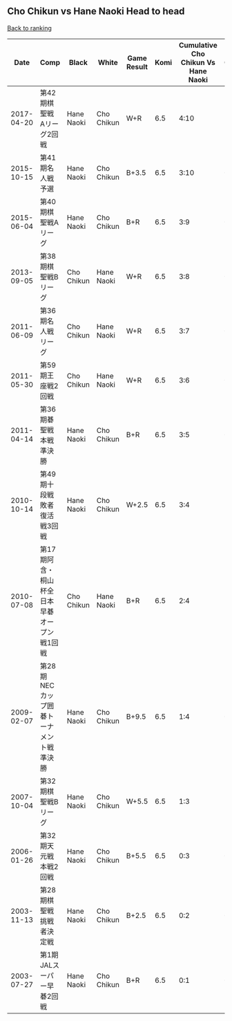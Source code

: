 ## Cho Chikun vs Hane Naoki Head to head

[Back to ranking](../../index.md)




| **Date** | **Comp** | **Black** | **White** | **Game Result** | **Komi** | **Cumulative Cho Chikun Vs Hane Naoki** | **Cho Chikun Streak** | **Hane Naoki Streak** | 
| --- | --- | --- | --- | --- | --- | --- | --- | --- |
| 2017-04-20 | 第42期棋聖戦　Aリーグ2回戦 | Hane Naoki | Cho Chikun | W+R | 6.5 | 4:10 | 1 | 0 | 
| 2015-10-15 | 第41期名人戦予選 | Hane Naoki | Cho Chikun | B+3.5 | 6.5 | 3:10 | 0 | 6 | 
| 2015-06-04 | 第40期棋聖戦Aリーグ | Hane Naoki | Cho Chikun | B+R | 6.5 | 3:9 | 0 | 5 | 
| 2013-09-05 | 第38期棋聖戦Bリーグ | Cho Chikun | Hane Naoki | W+R | 6.5 | 3:8 | 0 | 4 | 
| 2011-06-09 | 第36期名人戦リーグ | Cho Chikun | Hane Naoki | W+R | 6.5 | 3:7 | 0 | 3 | 
| 2011-05-30 | 第59期王座戦2回戦 | Cho Chikun | Hane Naoki | W+R | 6.5 | 3:6 | 0 | 2 | 
| 2011-04-14 | 第36期碁聖戦本戦準決勝 | Hane Naoki | Cho Chikun | B+R | 6.5 | 3:5 | 0 | 1 | 
| 2010-10-14 | 第49期十段戦敗者復活戦3回戦 | Hane Naoki | Cho Chikun | W+2.5 | 6.5 | 3:4 | 2 | 0 | 
| 2010-07-08 | 第17期阿含・桐山杯全日本早碁オープン戦1回戦 | Cho Chikun | Hane Naoki | B+R | 6.5 | 2:4 | 1 | 0 | 
| 2009-02-07 | 第28期NECカップ囲碁トーナメント戦準決勝 | Hane Naoki | Cho Chikun | B+9.5 | 6.5 | 1:4 | 0 | 1 | 
| 2007-10-04 | 第32期棋聖戦Bリーグ | Hane Naoki | Cho Chikun | W+5.5 | 6.5 | 1:3 | 1 | 0 | 
| 2006-01-26 | 第32期天元戦本戦2回戦 | Hane Naoki | Cho Chikun | B+5.5 | 6.5 | 0:3 | 0 | 3 | 
| 2003-11-13 | 第28期棋聖戦挑戦者決定戦 | Hane Naoki | Cho Chikun | B+2.5 | 6.5 | 0:2 | 0 | 2 | 
| 2003-07-27 | 第1期JALスーパー早碁2回戦 | Hane Naoki | Cho Chikun | B+R | 6.5 | 0:1 | 0 | 1 |




